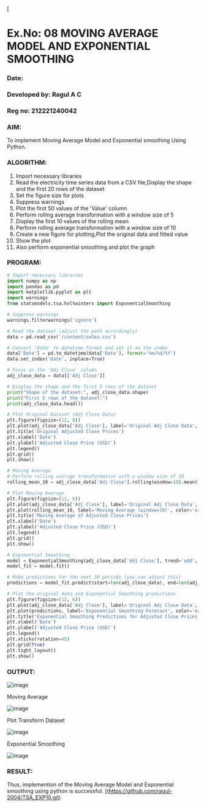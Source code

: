 [
# Ex.No: 08     MOVING AVERAGE MODEL AND EXPONENTIAL SMOOTHING
### Date: 
### Developed by: Ragul A C
### Reg no: 212221240042

### AIM:
To implement Moving Average Model and Exponential smoothing Using Python.
### ALGORITHM:
1. Import necessary libraries
2. Read the electricity time series data from a CSV file,Display the shape and the first 20 rows of
the dataset
3. Set the figure size for plots
4. Suppress warnings
5. Plot the first 50 values of the 'Value' column
6. Perform rolling average transformation with a window size of 5
7. Display the first 10 values of the rolling mean
8. Perform rolling average transformation with a window size of 10
9. Create a new figure for plotting,Plot the original data and fitted value
10. Show the plot
11. Also perform exponential smoothing and plot the graph
### PROGRAM:
```python
# Import necessary libraries
import numpy as np
import pandas as pd
import matplotlib.pyplot as plt
import warnings
from statsmodels.tsa.holtwinters import ExponentialSmoothing

# Suppress warnings
warnings.filterwarnings('ignore')

# Read the dataset (adjust the path accordingly)
data = pd.read_csv('/content/sales.csv')

# Convert 'Date' to datetime format and set it as the index
data['Date'] = pd.to_datetime(data['Date'], format='%m/%d/%Y')
data.set_index('Date', inplace=True)

# Focus on the 'Adj Close' column
adj_close_data = data[['Adj Close']]

# Display the shape and the first 5 rows of the dataset
print("Shape of the dataset:", adj_close_data.shape)
print("First 5 rows of the dataset:")
print(adj_close_data.head())

# Plot Original Dataset (Adj Close Data)
plt.figure(figsize=(12, 6))
plt.plot(adj_close_data['Adj Close'], label='Original Adj Close Data', color='blue')
plt.title('Original Adjusted Close Prices')
plt.xlabel('Date')
plt.ylabel('Adjusted Close Price (USD)')
plt.legend()
plt.grid()
plt.show()

# Moving Average
# Perform rolling average transformation with a window size of 10
rolling_mean_10 = adj_close_data['Adj Close'].rolling(window=10).mean()

# Plot Moving Average
plt.figure(figsize=(12, 6))
plt.plot(adj_close_data['Adj Close'], label='Original Adj Close Data', color='blue')
plt.plot(rolling_mean_10, label='Moving Average (window=10)', color='orange')
plt.title('Moving Average of Adjusted Close Prices')
plt.xlabel('Date')
plt.ylabel('Adjusted Close Price (USD)')
plt.legend()
plt.grid()
plt.show()

# Exponential Smoothing
model = ExponentialSmoothing(adj_close_data['Adj Close'], trend='add', seasonal=None)
model_fit = model.fit()

# Make predictions for the next 30 periods (you can adjust this)
predictions = model_fit.predict(start=len(adj_close_data), end=len(adj_close_data) + 30)

# Plot the original data and Exponential Smoothing predictions
plt.figure(figsize=(12, 6))
plt.plot(adj_close_data['Adj Close'], label='Original Adj Close Data', color='blue')
plt.plot(predictions, label='Exponential Smoothing Forecast', color='orange')
plt.title('Exponential Smoothing Predictions for Adjusted Close Prices')
plt.xlabel('Date')
plt.ylabel('Adjusted Close Price (USD)')
plt.legend()
plt.xticks(rotation=45)
plt.grid(True)
plt.tight_layout()
plt.show()
```

### OUTPUT:

![image](https://github.com/user-attachments/assets/f427be4e-ac2f-499d-8047-7d7c5e880395)

Moving Average

![image](https://github.com/user-attachments/assets/15ed736a-1175-41b4-b283-5acf5e54c772)

Plot Transform Dataset

![image](https://github.com/user-attachments/assets/333aaf99-909e-4424-b1b3-6aaa4f3a57b7)


Exponential Smoothing

![image](https://github.com/user-attachments/assets/2b14bcf0-7fe8-41e2-95f9-40cad6181f32)


### RESULT:
Thus, implemention of the Moving Average Model and Exponential smoothing using python is successful.
](https://github.com/ragul-2004/TSA_EXP10.git)
